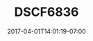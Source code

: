 ---
title: DSCF6836
date: 2017-04-01T14:01:19-07:00
draft: false
location: Seattle, WA
img_url: https://d17enza3bfujl8.cloudfront.net/DSCF6836.jpg
original_fn: ""
tags:
- Seattle, WA

---